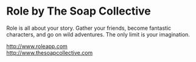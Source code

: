 Role by The Soap Collective
===========

Role is all about your story. Gather your friends, become fantastic characters, and go on wild adventures. The only limit is your imagination.

http://www.roleapp.com  
http://www.thesoapcollective.com
